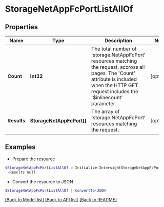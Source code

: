 # StorageNetAppFcPortListAllOf
## Properties

Name | Type | Description | Notes
------------ | ------------- | ------------- | -------------
**Count** | **Int32** | The total number of &#39;storage.NetAppFcPort&#39; resources matching the request, accross all pages. The &#39;Count&#39; attribute is included when the HTTP GET request includes the &#39;$inlinecount&#39; parameter. | [optional] 
**Results** | [**StorageNetAppFcPort[]**](StorageNetAppFcPort.md) | The array of &#39;storage.NetAppFcPort&#39; resources matching the request. | [optional] 

## Examples

- Prepare the resource
```powershell
$StorageNetAppFcPortListAllOf = Initialize-IntersightStorageNetAppFcPortListAllOf  -Count null `
 -Results null
```

- Convert the resource to JSON
```powershell
$StorageNetAppFcPortListAllOf | ConvertTo-JSON
```

[[Back to Model list]](../README.md#documentation-for-models) [[Back to API list]](../README.md#documentation-for-api-endpoints) [[Back to README]](../README.md)

